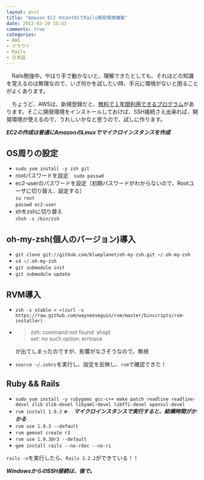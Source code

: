 ```yaml
---
layout: post
title: "Amazon EC2 のCentOSでRails開発環境構築"
date: 2012-03-20 15:43
comments: true
categories: 
- AWS
- クラウド
- Rails
- 日本語
---
```


　Rails勉強中。やはり手で動かないと、理解できたとしても、それほどの知識を覚えるのは無理なので、いざ何かを試したい時、手元に環境がないと困ることがよくあります。

　ちょうど、AWSは、新規登録だと、[無料で１年間利用できるプログラム](http://aws.amazon.com/jp/free/)があります。そこに開発環境をインストールしておけば、SSH接続さえ出来れば、開発環境が使えるので、うれしいかなと思うので、試しに作ります。

***EC2の作成は普通にAmazonのLinuxでマイクロインスタンスを作成***

## OS周りの設定
* `sudo yum install -y zsh git`
* rootパスワードを設定　`sudo passwd`
* ec2-userのパスワードを設定（初期パスワードがわからないので、Rootユーザに切り替え、設定する）  
`su root`  
`passwd ec2-user`
* shをzshに切り替え  
  `chsh -s /bin/zsh`
  
## oh-my-zsh(**個人のバージョン**)導入  
* `git clone git://github.com/blueplanet/oh-my-zsh.git ~/.oh-my-zsh`
* `cd ~/.oh-my-zsh`  
* `git submodule init`
* `git submodule update`

## RVM導入
* `zsh -s stable < <(curl -s https://raw.github.com/wayneeseguin/rvm/master/binscripts/rvm-installer)`
* > zsh: command not found: shopt  
set: no such option: errtrace  
      
  が出てしまったのですが、影響がなさそうなので、無視
* `source ~/.zshrc`を実行し、設定を反映し、`rvm`で確認できた！
    
## Ruby && Rails
* `sudo yum install -y rubygems gcc-c++ make patch readline readline-devel zlib zlib-devel libyaml-devel libffi-devel openssl-devel`
* `rvm install 1.9.3` ***←　マイクロインスタンスで実行すると、結構時間がかかる***
* `rvm use 1.9.3 --default`
* `rvm gemset create r3`
* `rvm use 1.9.3@r3 --default`
* `gem install rails --no-rdoc --no-ri`

`rails -v`を実行したら、`Rails 3.2.2`ができている！！

***WindowsからのSSH接続は、後で。***